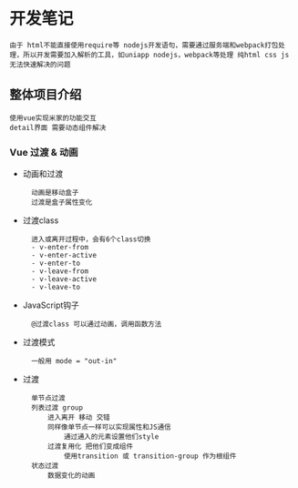 # 开发笔记

    由于 html不能直接使用require等 nodejs开发语句，需要通过服务端和webpack打包处理，所以开发需要加入解析的工具，如uniapp nodejs，webpack等处理 纯html css js 无法快速解决的问题

## 整体项目介绍

    使用vue实现米家的功能交互
    detail界面 需要动态组件解决

### Vue 过渡 & 动画

- 动画和过渡

        动画是移动盒子
        过渡是盒子属性变化

- 过渡class

        进入或离开过程中，会有6个class切换
        - v-enter-from
        - v-enter-active
        - v-enter-to
        - v-leave-from
        - v-leave-active
        - v-leave-to 

- JavaScript钩子

        @过渡class 可以通过动画，调用函数方法

- 过渡模式

        一般用 mode = "out-in"

- 过渡

        单节点过渡
        列表过渡 group
            进入离开 移动 交错 
            同样像单节点一样可以实现属性和JS通信
                通过通入的元素设置他们style
            过渡复用化 把他们变成组件
                使用transition 或 transition-group 作为根组件
        状态过渡
            数据变化的动画
